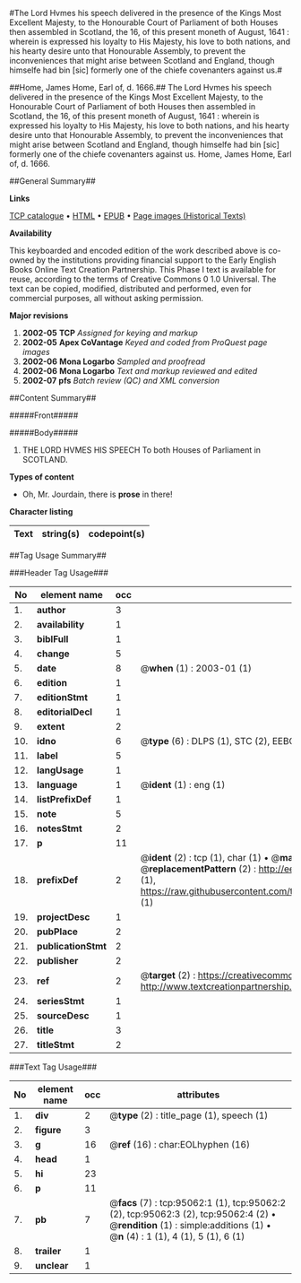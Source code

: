 #The Lord Hvmes his speech delivered in the presence of the Kings Most Excellent Majesty, to the Honourable Court of Parliament of both Houses then assembled in Scotland, the 16, of this present moneth of August, 1641 : wherein is expressed his loyalty to His Majesty, his love to both nations, and his hearty desire unto that Honourable Assembly, to prevent the inconveniences that might arise between Scotland and England, though himselfe had bin [sic] formerly one of the chiefe covenanters against us.#

##Home, James Home, Earl of, d. 1666.##
The Lord Hvmes his speech delivered in the presence of the Kings Most Excellent Majesty, to the Honourable Court of Parliament of both Houses then assembled in Scotland, the 16, of this present moneth of August, 1641 : wherein is expressed his loyalty to His Majesty, his love to both nations, and his hearty desire unto that Honourable Assembly, to prevent the inconveniences that might arise between Scotland and England, though himselfe had bin [sic] formerly one of the chiefe covenanters against us.
Home, James Home, Earl of, d. 1666.

##General Summary##

**Links**

[TCP catalogue](http://www.ota.ox.ac.uk/tcp/)  • 
[HTML](http://tei.it.ox.ac.uk/tcp/Texts-HTML/free/A45/A45114.html)  • 
[EPUB](http://tei.it.ox.ac.uk/tcp/Texts-EPUB/free/A45/A45114.epub) • 
[Page images (Historical Texts)](https://data.historicaltexts.jisc.ac.uk/view?pubId=eebo-12888640e&pageId=eebo-12888640e-95062-1)

**Availability**

This keyboarded and encoded edition of the
	       work described above is co-owned by the institutions
	       providing financial support to the Early English Books
	       Online Text Creation Partnership. This Phase I text is
	       available for reuse, according to the terms of Creative
	       Commons 0 1.0 Universal. The text can be copied,
	       modified, distributed and performed, even for
	       commercial purposes, all without asking permission.

**Major revisions**

1. __2002-05__ __TCP__ *Assigned for keying and markup*
1. __2002-05__ __Apex CoVantage__ *Keyed and coded from ProQuest page images*
1. __2002-06__ __Mona Logarbo__ *Sampled and proofread*
1. __2002-06__ __Mona Logarbo__ *Text and markup reviewed and edited*
1. __2002-07__ __pfs__ *Batch review (QC) and XML conversion*

##Content Summary##

#####Front#####

#####Body#####

1. THE LORD HVMES HIS SPEECH To both Houses of Parliament in SCOTLAND.

**Types of content**

  * Oh, Mr. Jourdain, there is **prose** in there!

**Character listing**


|Text|string(s)|codepoint(s)|
|---|---|---|

##Tag Usage Summary##

###Header Tag Usage###

|No|element name|occ|attributes|
|---|---|---|---|
|1.|__author__|3||
|2.|__availability__|1||
|3.|__biblFull__|1||
|4.|__change__|5||
|5.|__date__|8| @__when__ (1) : 2003-01 (1)|
|6.|__edition__|1||
|7.|__editionStmt__|1||
|8.|__editorialDecl__|1||
|9.|__extent__|2||
|10.|__idno__|6| @__type__ (6) : DLPS (1), STC (2), EEBO-CITATION (1), OCLC (1), VID (1)|
|11.|__label__|5||
|12.|__langUsage__|1||
|13.|__language__|1| @__ident__ (1) : eng (1)|
|14.|__listPrefixDef__|1||
|15.|__note__|5||
|16.|__notesStmt__|2||
|17.|__p__|11||
|18.|__prefixDef__|2| @__ident__ (2) : tcp (1), char (1)  •  @__matchPattern__ (2) : ([0-9\-]+):([0-9IVX]+) (1), (.+) (1)  •  @__replacementPattern__ (2) : http://eebo.chadwyck.com/downloadtiff?vid=$1&page=$2 (1), https://raw.githubusercontent.com/textcreationpartnership/Texts/master/tcpchars.xml#$1 (1)|
|19.|__projectDesc__|1||
|20.|__pubPlace__|2||
|21.|__publicationStmt__|2||
|22.|__publisher__|2||
|23.|__ref__|2| @__target__ (2) : https://creativecommons.org/publicdomain/zero/1.0/ (1), http://www.textcreationpartnership.org/docs/. (1)|
|24.|__seriesStmt__|1||
|25.|__sourceDesc__|1||
|26.|__title__|3||
|27.|__titleStmt__|2||


###Text Tag Usage###

|No|element name|occ|attributes|
|---|---|---|---|
|1.|__div__|2| @__type__ (2) : title_page (1), speech (1)|
|2.|__figure__|3||
|3.|__g__|16| @__ref__ (16) : char:EOLhyphen (16)|
|4.|__head__|1||
|5.|__hi__|23||
|6.|__p__|11||
|7.|__pb__|7| @__facs__ (7) : tcp:95062:1 (1), tcp:95062:2 (2), tcp:95062:3 (2), tcp:95062:4 (2)  •  @__rendition__ (1) : simple:additions (1)  •  @__n__ (4) : 1 (1), 4 (1), 5 (1), 6 (1)|
|8.|__trailer__|1||
|9.|__unclear__|1||
